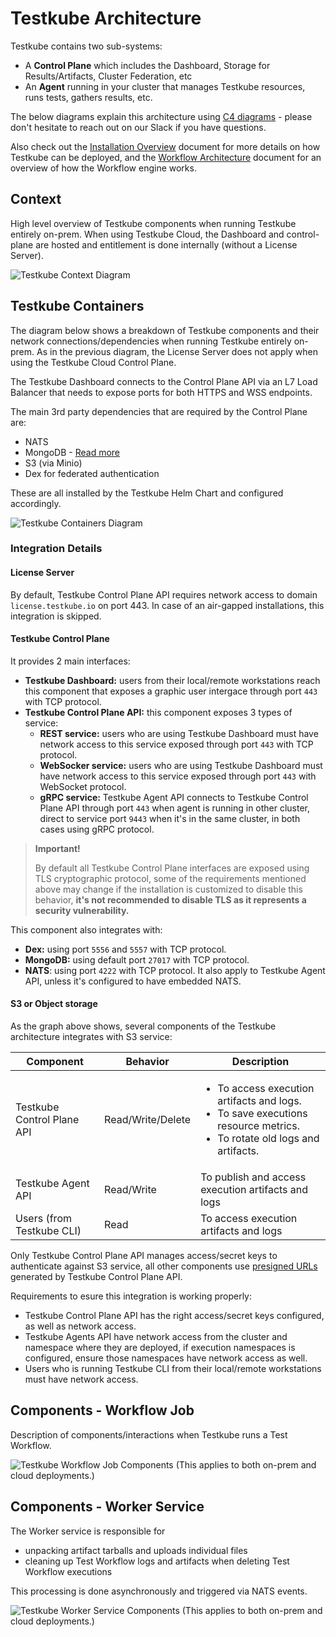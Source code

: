 # Testkube Architecture

Testkube contains two sub-systems:

- A **Control Plane** which includes the Dashboard, Storage for Results/Artifacts, Cluster Federation, etc
- An **Agent** running in your cluster that manages Testkube resources, runs tests, gathers results, etc.

The below diagrams explain this architecture using [C4 diagrams](https://c4model.com/) - please
don't hesitate to reach out on our Slack if you have questions.

Also check out the [Installation Overview](/articles/install/overview) document for more details on
how Testkube can be deployed, and the [Workflow Architecture](/articles/test-workflows-high-level-architecture)
document for an overview of how the Workflow engine works.

## Context

High level overview of Testkube components when running Testkube entirely on-prem. When using Testkube
Cloud, the Dashboard and control-plane are hosted and entitlement is done internally (without a License Server).

![Testkube Context Diagram](../img/testkube-context-diagram.png)

## Testkube Containers

The diagram below shows a breakdown of Testkube components and their network connections/dependencies
when running Testkube entirely on-prem. As in the previous diagram, the License Server does not
apply when using the Testkube Cloud Control Plane.

The Testkube Dashboard connects to the Control Plane API via an L7 Load Balancer that needs to
expose ports for both HTTPS and WSS endpoints.

The main 3rd party dependencies that are required by the Control Plane are:

- NATS
- MongoDB - [Read more](mongodb-administration)
- S3 (via Minio)
- Dex for federated authentication

These are all installed by the Testkube Helm Chart and configured accordingly.

![Testkube Containers Diagram](../img/testkube-containers-diagram.png)

### Integration Details

#### License Server

By default, Testkube Control Plane API requires network access to domain `license.testkube.io` on port 443. In case of an air-gapped installations, this integration is skipped.

#### Testkube Control Plane

It provides 2 main interfaces:

* **Testkube Dashboard:** users from their local/remote workstations reach this component that exposes a graphic user intergace through port `443` with TCP protocol.
* **Testkube Control Plane API:** this component exposes 3 types of service:
    * **REST service:** users who are using Testkube Dashboard must have network access to this service exposed through port `443` with TCP protocol.
    * **WebSocker service:** users who are using Testkube Dashboard must have network access to this service exposed through port `443` with WebSocket protocol.
    * **gRPC service:** Testkube Agent API connects to Testkube Control Plane API through port `443` when agent is running in other cluster, direct to service port `9443` when it's in the same cluster, in both cases using gRPC protocol.

> **Important!**
>
> By default all Testkube Control Plane interfaces are exposed using TLS cryptographic protocol, some of the requirements mentioned above may change if the installation is customized to disable this behavior, **it's not recommended to disable TLS as it represents a security vulnerability.**

This component also integrates with:

* **Dex:** using port `5556` and `5557` with TCP protocol.
* **MongoDB:** using default port `27017` with TCP protocol.
* **NATS**: using port `4222` with TCP protocol. It also apply to Testkube Agent API, unless it's configured to have embedded NATS.

#### S3 or Object storage

As the graph above shows, several components of the Testkube architecture integrates with S3 service:

|Component|Behavior|Description|
|---------|------------|-------|
|Testkube Control Plane API|Read/Write/Delete|<ul><li>To access execution artifacts and logs.</li><li>To save executions resource metrics.</li><li>To rotate old logs and artifacts.</li></ul>|
|Testkube Agent API|Read/Write|To publish and access execution artifacts and logs|
|Users (from Testkube CLI)|Read|To access execution artifacts and logs|

Only Testkube Control Plane API manages access/secret keys to authenticate against S3 service, all other components use [presigned URLs](https://min.io/docs/minio/linux/integrations/presigned-put-upload-via-browser.html) generated by Testkube Control Plane API.

Requirements to esure this integration is working properly:

* Testkube Control Plane API has the right access/secret keys configured, as well as network access.
* Testkube Agents API have network access from the cluster and namespace where they are deployed, if execution namespaces is configured, ensure those namespaces have network access as well.
* Users who is running Testkube CLI from their local/remote workstations must have network access.

## Components - Workflow Job

Description of components/interactions when Testkube runs a Test Workflow.

![Testkube Workflow Job Components](../img/workflow-job-components.png)
(This applies to both on-prem and cloud deployments.)

## Components - Worker Service

The Worker service is responsible for

- unpacking artifact tarballs and uploads individual files
- cleaning up Test Workflow logs and artifacts when deleting Test Workflow executions

This processing is done asynchronously and triggered via NATS events.

![Testkube Worker Service Components](../img/worker-service-components.png)
(This applies to both on-prem and cloud deployments.)
